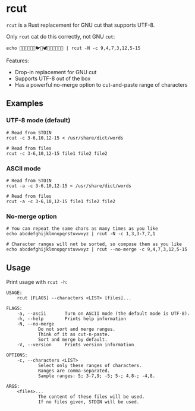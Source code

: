 # rcut

`rcut` is a Rust replacement for GNU cut that supports UTF-8.

Only `rcut` cat do this correctly, not GNU `cut`:

```
echo 🦃🐔🐓🐣🐤🐥🐦🐧🕊🦅🦆🦢🦉🦚🦜 | rcut -N -c 9,4,7,3,12,5-15
```

Features:

* Drop-in replacement for GNU cut
* Supports UTF-8 out of the box
* Has a powerful no-merge option to cut-and-paste range of characters

## Examples

### UTF-8 mode (default)

```
# Read from STDIN
rcut -c 3-6,10,12-15 < /usr/share/dict/words

# Read from files
rcut -c 3-6,10,12-15 file1 file2 file2
```

### ASCII mode

```
# Read from STDIN
rcut -a -c 3-6,10,12-15 < /usr/share/dict/words

# Read from files
rcut -a -c 3-6,10,12-15 file1 file2 file2
```

### No-merge option

```
# You can repeat the same chars as many times as you like
echo abcdefghijklmnopqrstuvwxyz | rcut -N -c 1,3,3-7,7,1

# Character ranges will not be sorted, so compose them as you like
echo abcdefghijklmnopqrstuvwxyz | rcut --no-merge -c 9,4,7,3,12,5-15
```

## Usage

Print usage with `rcut -h`:

```
USAGE:
    rcut [FLAGS] --characters <LIST> [files]...

FLAGS:
    -a, --ascii       Turn on ASCII mode (the default mode is UTF-8).
    -h, --help        Prints help information
    -N, --no-merge
            Do not sort and merge ranges.
            Think of it as cut-n-paste.
            Sort and merge by default.
    -V, --version     Prints version information

OPTIONS:
    -c, --characters <LIST>
            Select only these ranges of characters.
            Ranges are comma-separated.
            Sample ranges: 5; 3-7,9; -5; 5-; 4,8-; -4,8.

ARGS:
    <files>...
            The content of these files will be used.
            If no files given, STDIN will be used.
```
